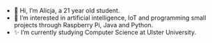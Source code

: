 - 👋 Hi, I’m Alicja, a 21 year old student.
- 👀 I’m interested in artificial intelligence, IoT and programming small projects through Raspberry Pi, Java and Python.
- ✨ I’m currently studying Computer Science at Ulster University.

<!---
egoistshye/egoistshye is a ✨ special ✨ repository because its `README.md` (this file) appears on your GitHub profile.
You can click the Preview link to take a look at your changes.
--->

